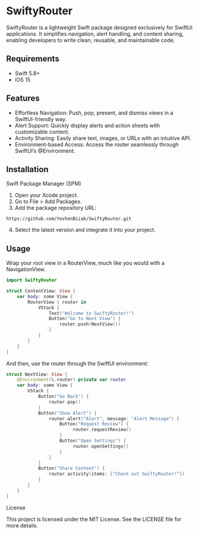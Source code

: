 # SwiftyRouter

SwiftyRouter is a lightweight Swift package designed exclusively for SwiftUI applications. It simplifies navigation, alert handling, and content sharing, enabling developers to write clean, reusable, and maintainable code.

## Requirements
- Swift 5.8+
- iOS 15


## Features

- Effortless Navigation: Push, pop, present, and dismiss views in a SwiftUI-friendly way.
- Alert Support: Quickly display alerts and action sheets with customizable content.
- Activity Sharing: Easily share text, images, or URLs with an intuitive API.
- Environment-based Access: Access the router seamlessly through SwiftUI’s @Environment.

## Installation

Swift Package Manager (SPM)

1. Open your Xcode project.
2. Go to File > Add Packages.
3. Add the package repository URL:

```https://github.com/YevhenBiiak/SwiftyRouter.git```

4. Select the latest version and integrate it into your project.

## Usage

Wrap your root view in a RouterView, much like you would with a NavigationView.

```swift
import SwiftyRouter

struct ContentView: View {
    var body: some View {
        RouterView { router in
            VStack {
                Text("Welcome to SwiftyRouter!")
                Button("Go to Next View") {
                    router.push(NextView())
                }
            }
        }
    }
}
```

And then, use the router through the SwiftUI environment:

```swift
struct NextView: View {
    @Environment(\.router) private var router
    var body: some View {
        VStack {
            Button("Go Back") {
                router.pop()
            }
            Button("Show Alert") {
                router.alert("Alert", message: "Alert Message") {
                    Button("Request Review") {
                         router.requestReview()
                    }
                    Button("Open Settings") {
                         router.openSettings()
                    }
                }
            }    
            Button("Share Content") {
                router.activity(items: ["Check out SwiftyRouter!"])
            }
        }
    }
}
```

License

This project is licensed under the MIT License. See the LICENSE file for more details.